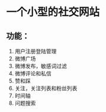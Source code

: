 # 一个小型的社交网站
## 功能：
1. 用户注册登陆管理
2. 微博广场
3. 微博发布，敏感词过滤
4. 微博评论和私信
5. 赞和踩
6. 关注，关注列表和粉丝列表
7. 时间轴
8. 问题搜索

